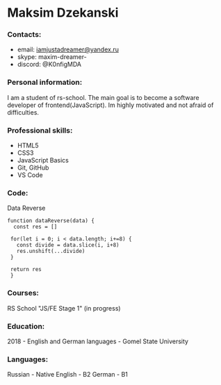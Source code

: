# Maksim Dzekanski

### **Contacts:**

- email: iamjustadreamer@yandex.ru
- skype: maxim-dreamer-
- discord: @K0nfigMDA

### **Personal information:**

I am a student of rs-school. The main goal is to become a software developer of frontend(JavaScript). Im highly motivated and not afraid of difficulties.

### **Professional skills:**

- HTML5
- CSS3
- JavaScript Basics
- Git, GitHub
- VS Code

### **Code:**

Data Reverse

```
function dataReverse(data) {
  const res = []
 
 for(let i = 0; i < data.length; i+=8) {
   const divide = data.slice(i, i+8)
   res.unshift(...divide)
 }

 return res
 }
```

### **Courses:**

RS School "JS/FE Stage 1" (in progress)

### **Education:**

2018 - English and German languages - Gomel State University

### **Languages:**

Russian - Native
English - B2
German - B1 
